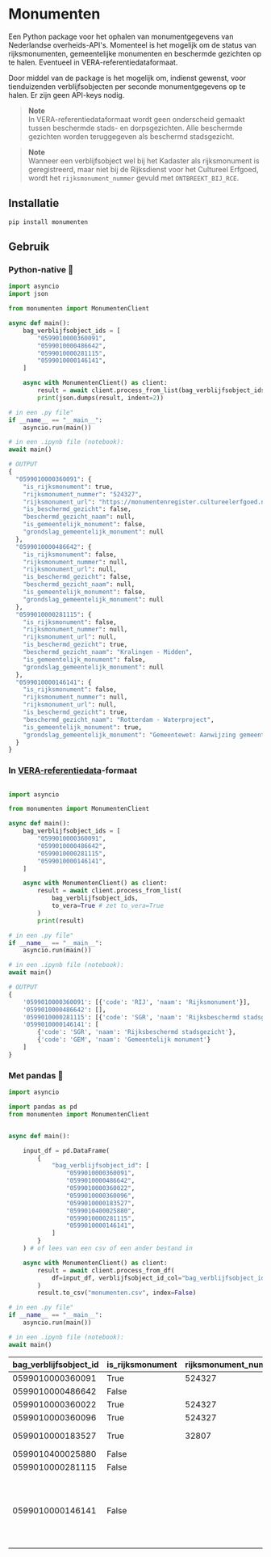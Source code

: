 # Monumenten

Een Python package voor het ophalen van monumentgegevens van Nederlandse overheids-API's. Momenteel is het mogelijk om de status van rijksmonumenten, gemeentelijke monumenten en beschermde gezichten op te halen. Eventueel in VERA-referentiedataformaat.

Door middel van de package is het mogelijk om, indienst gewenst, voor tienduizenden verblijfsobjecten per seconde monumentgegevens op te halen. Er zijn geen API-keys nodig.

> **Note**  
> In VERA-referentiedataformaat wordt geen onderscheid gemaakt tussen beschermde stads- en dorpsgezichten. Alle beschermde gezichten worden teruggegeven als beschermd stadsgezicht.

> **Note**  
> Wanneer een verblijfsobject wel bij het Kadaster als rijksmonument is geregistreerd, maar niet bij de Rijksdienst voor het Cultureel Erfgoed, wordt het `rijksmonument_nummer` gevuld met `ONTBREEKT_BIJ_RCE`.

## Installatie

`pip install monumenten`

## Gebruik

### Python-native 🐍

```python
import asyncio
import json

from monumenten import MonumentenClient

async def main():
    bag_verblijfsobject_ids = [
        "0599010000360091",
        "0599010000486642",
        "0599010000281115",
        "0599010000146141",
    ]

    async with MonumentenClient() as client:
        result = await client.process_from_list(bag_verblijfsobject_ids)
        print(json.dumps(result, indent=2))

# in een .py file"
if __name__ == "__main__":
    asyncio.run(main())

# in een .ipynb file (notebook):
await main()
```

```python
# OUTPUT
{
  "0599010000360091": {
    "is_rijksmonument": true,
    "rijksmonument_nummer": "524327",
    "rijksmonument_url": "https://monumentenregister.cultureelerfgoed.nl/monumenten/524327",
    "is_beschermd_gezicht": false,
    "beschermd_gezicht_naam": null,
    "is_gemeentelijk_monument": false,
    "grondslag_gemeentelijk_monument": null
  },
  "0599010000486642": {
    "is_rijksmonument": false,
    "rijksmonument_nummer": null,
    "rijksmonument_url": null,
    "is_beschermd_gezicht": false,
    "beschermd_gezicht_naam": null,
    "is_gemeentelijk_monument": false,
    "grondslag_gemeentelijk_monument": null
  },
  "0599010000281115": {
    "is_rijksmonument": false,
    "rijksmonument_nummer": null,
    "rijksmonument_url": null,
    "is_beschermd_gezicht": true,
    "beschermd_gezicht_naam": "Kralingen - Midden",
    "is_gemeentelijk_monument": false,
    "grondslag_gemeentelijk_monument": null
  },
  "0599010000146141": {
    "is_rijksmonument": false,
    "rijksmonument_nummer": null,
    "rijksmonument_url": null,
    "is_beschermd_gezicht": true,
    "beschermd_gezicht_naam": "Rotterdam - Waterproject",
    "is_gemeentelijk_monument": true,
    "grondslag_gemeentelijk_monument": "Gemeentewet: Aanwijzing gemeentelijk monument (voorbescherming, aanwijzing, afschrift)"
  }
}
```

### In [VERA-referentiedata](https://www.coraveraonline.nl/index.php/Referentiedata:EENHEIDMONUMENT)-formaat

```python

import asyncio

from monumenten import MonumentenClient

async def main():
    bag_verblijfsobject_ids = [
        "0599010000360091",
        "0599010000486642",
        "0599010000281115",
        "0599010000146141",
    ]

    async with MonumentenClient() as client:
        result = await client.process_from_list(
            bag_verblijfsobject_ids,
            to_vera=True # zet to_vera=True
        )
        print(result)

# in een .py file"
if __name__ == "__main__":
    asyncio.run(main())

# in een .ipynb file (notebook):
await main()
```

```python
# OUTPUT
{
    '0599010000360091': [{'code': 'RIJ', 'naam': 'Rijksmonument'}],
    '0599010000486642': [],
    '0599010000281115': [{'code': 'SGR', 'naam': 'Rijksbeschermd stadsgezicht'}],
    '0599010000146141': [
        {'code': 'SGR', 'naam': 'Rijksbeschermd stadsgezicht'},
        {'code': 'GEM', 'naam': 'Gemeentelijk monument'}
    ]
}
```

### Met pandas 🐼

```python
import asyncio

import pandas as pd
from monumenten import MonumentenClient


async def main():

    input_df = pd.DataFrame(
        {
            "bag_verblijfsobject_id": [
                "0599010000360091",
                "0599010000486642",
                "0599010000360022",
                "0599010000360096",
                "0599010000183527",
                "0599010400025880",
                "0599010000281115",
                "0599010000146141",
            ]
        }
    ) # of lees van een csv of een ander bestand in

    async with MonumentenClient() as client:
        result = await client.process_from_df(
            df=input_df, verblijfsobject_id_col="bag_verblijfsobject_id"
        )
        result.to_csv("monumenten.csv", index=False)

# in een .py file"
if __name__ == "__main__":
    asyncio.run(main())

# in een .ipynb file (notebook):
await main()
```

| bag_verblijfsobject_id | is_rijksmonument | rijksmonument_nummer | rijksmonument_url                                                | is_beschermd_gezicht | beschermd_gezicht_naam          | is_gemeentelijk_monument | grondslag                                                                              |
| ---------------------- | ---------------- | -------------------- | ---------------------------------------------------------------- | -------------------- | ------------------------------- | ------------------------ | -------------------------------------------------------------------------------------- |
| 0599010000360091       | True             | 524327               | https://monumentenregister.cultureelerfgoed.nl/monumenten/524327 | False                |                                 | False                    |                                                                                        |
| 0599010000486642       | False            |                      |                                                                  | False                |                                 | False                    |                                                                                        |
| 0599010000360022       | True             | 524327               | https://monumentenregister.cultureelerfgoed.nl/monumenten/524327 | False                |                                 | False                    |                                                                                        |
| 0599010000360096       | True             | 524327               | https://monumentenregister.cultureelerfgoed.nl/monumenten/524327 | False                |                                 | False                    |                                                                                        |
| 0599010000183527       | True             | 32807                | https://monumentenregister.cultureelerfgoed.nl/monumenten/32807  | True                 | Rotterdam - Scheepvaartkwartier | False                    |                                                                                        |
| 0599010400025880       | False            |                      |                                                                  | False                |                                 | False                    |                                                                                        |
| 0599010000281115       | False            |                      |                                                                  | True                 | Kralingen - Midden              | False                    |                                                                                        |
| 0599010000146141       | False            |                      |                                                                  | True                 | Rotterdam - Waterproject        | True                     | Gemeentewet: Aanwijzing gemeentelijk monument (voorbescherming, aanwijzing, afschrift) |
